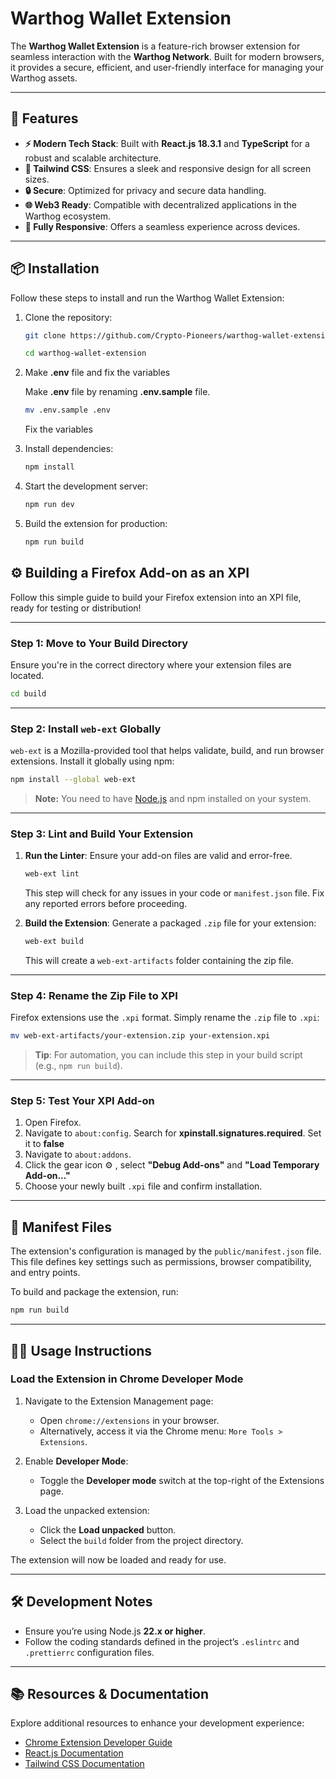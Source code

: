 # Warthog Wallet Extension

The **Warthog Wallet Extension** is a feature-rich browser extension for seamless interaction with the **Warthog Network**. Built for modern browsers, it provides a secure, efficient, and user-friendly interface for managing your Warthog assets.

---

## 🚀 Features

- **⚡ Modern Tech Stack**: Built with **React.js 18.3.1** and **TypeScript** for a robust and scalable architecture.
- **🎨 Tailwind CSS**: Ensures a sleek and responsive design for all screen sizes.
- **🔒 Secure**: Optimized for privacy and secure data handling.
- **🌐 Web3 Ready**: Compatible with decentralized applications in the Warthog ecosystem.
- **📱 Fully Responsive**: Offers a seamless experience across devices.

---

## 📦 Installation

Follow these steps to install and run the Warthog Wallet Extension:

1. Clone the repository:

   ```bash
   git clone https://github.com/Crypto-Pioneers/warthog-wallet-extension.git

   cd warthog-wallet-extension
   ```
2. Make **.env** file and fix the variables

   Make **.env** file by renaming **.env.sample** file.
   ```bash
   mv .env.sample .env
   ```

   Fix the variables

3. Install dependencies:

   ```bash
   npm install
   ```

4. Start the development server:

   ```bash
   npm run dev
   ```

5. Build the extension for production:

   ```bash
   npm run build
   ```
   
## ⚙️ Building a Firefox Add-on as an XPI

Follow this simple guide to build your Firefox extension into an XPI file, ready for testing or distribution!

---

### **Step 1: Move to Your Build Directory**
Ensure you're in the correct directory where your extension files are located.

```bash
cd build
```

---

### **Step 2: Install `web-ext` Globally**
`web-ext` is a Mozilla-provided tool that helps validate, build, and run browser extensions. Install it globally using npm:

```bash
npm install --global web-ext
```

> **Note:** You need to have [Node.js](https://nodejs.org/) and npm installed on your system.

---

### **Step 3: Lint and Build Your Extension**

1. **Run the Linter**: Ensure your add-on files are valid and error-free.
   ```bash
   web-ext lint
   ```
   This step will check for any issues in your code or `manifest.json` file. Fix any reported errors before proceeding.

2. **Build the Extension**:
   Generate a packaged `.zip` file for your extension:
   ```bash
   web-ext build
   ```
   This will create a `web-ext-artifacts` folder containing the zip file.

---

### **Step 4: Rename the Zip File to XPI**
Firefox extensions use the `.xpi` format. Simply rename the `.zip` file to `.xpi`:

```bash
mv web-ext-artifacts/your-extension.zip your-extension.xpi
```

> **Tip**: For automation, you can include this step in your build script (e.g., `npm run build`).

---

### **Step 5: Test Your XPI Add-on**

1. Open Firefox.
2. Navigate to `about:config`. Search for **xpinstall.signatures.required**. Set it to **false**
3. Navigate to `about:addons`.
4. Click the gear icon ⚙️ , select **"Debug Add-ons"** and **"Load Temporary Add-on..."**
5. Choose your newly built `.xpi` file and confirm installation.

---


## 📄 Manifest Files

The extension's configuration is managed by the `public/manifest.json` file. This file defines key settings such as permissions, browser compatibility, and entry points.

To build and package the extension, run:

```bash
npm run build
```

---

## 🧑‍💻 Usage Instructions

### Load the Extension in Chrome Developer Mode

1. Navigate to the Extension Management page:

   - Open `chrome://extensions` in your browser.
   - Alternatively, access it via the Chrome menu: `More Tools > Extensions`.

2. Enable **Developer Mode**:

   - Toggle the **Developer mode** switch at the top-right of the Extensions page.

3. Load the unpacked extension:
   - Click the **Load unpacked** button.
   - Select the `build` folder from the project directory.

The extension will now be loaded and ready for use.

---

## 🛠️ Development Notes

- Ensure you’re using Node.js **22.x or higher**.
- Follow the coding standards defined in the project’s `.eslintrc` and `.prettierrc` configuration files.

---

## 📚 Resources & Documentation

Explore additional resources to enhance your development experience:

- [Chrome Extension Developer Guide](https://developer.chrome.com/docs/extensions/mv3/getstarted/)
- [React.js Documentation](https://reactjs.org/docs/getting-started.html)
- [Tailwind CSS Documentation](https://tailwindcss.com/docs)
